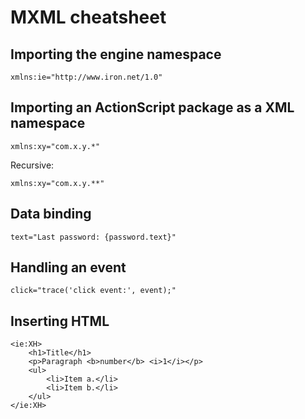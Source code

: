 # MXML cheatsheet

## Importing the engine namespace

`xmlns:ie="http://www.iron.net/1.0"`

## Importing an ActionScript package as a XML namespace

`xmlns:xy="com.x.y.*"`

Recursive:

`xmlns:xy="com.x.y.**"`

## Data binding

`text="Last password: {password.text}"`

## Handling an event

`click="trace('click event:', event);"`

## Inserting HTML

```mxml
<ie:XH>
    <h1>Title</h1>
    <p>Paragraph <b>number</b> <i>1</i></p>
    <ul>
        <li>Item a.</li>
        <li>Item b.</li>
    </ul>
</ie:XH>
```